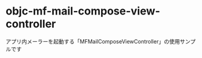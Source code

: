 objc-mf-mail-compose-view-controller
====================================

アプリ内メーラーを起動する「MFMailComposeViewController」の使用サンプルです
